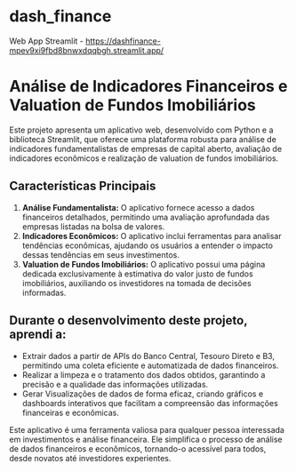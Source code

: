 # dash_finance
Web App Streamlit - https://dashfinance-mpev9xi9fbd8bnwxdqqbgh.streamlit.app/

# Análise de Indicadores Financeiros e Valuation de Fundos Imobiliários

Este projeto apresenta um aplicativo web, desenvolvido com Python e a biblioteca Streamlit, que oferece uma plataforma robusta para análise de indicadores fundamentalistas de empresas de capital aberto, avaliação de indicadores econômicos e realização de valuation de fundos imobiliários.

## Características Principais

1. **Análise Fundamentalista:** O aplicativo fornece acesso a dados financeiros detalhados, permitindo uma avaliação aprofundada das empresas listadas na bolsa de valores.
2. **Indicadores Econômicos:** O aplicativo inclui ferramentas para analisar tendências econômicas, ajudando os usuários a entender o impacto dessas tendências em seus investimentos.
3. **Valuation de Fundos Imobiliários:** O aplicativo possui uma página dedicada exclusivamente à estimativa do valor justo de fundos imobiliários, auxiliando os investidores na tomada de decisões informadas.

## Durante o desenvolvimento deste projeto, aprendi a:

- Extrair dados a partir de APIs do Banco Central, Tesouro Direto e B3, permitindo uma coleta eficiente e automatizada de dados financeiros.
- Realizar a limpeza e o tratamento dos dados obtidos, garantindo a precisão e a qualidade das informações utilizadas.
- Gerar Visualizações de dados de forma eficaz, criando gráficos e dashboards interativos que facilitam a compreensão das informações financeiras e econômicas.

Este aplicativo é uma ferramenta valiosa para qualquer pessoa interessada em investimentos e análise financeira. Ele simplifica o processo de análise de dados financeiros e econômicos, tornando-o acessível para todos, desde novatos até investidores experientes.
